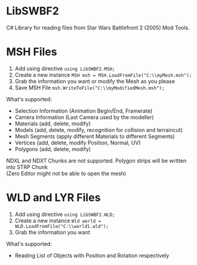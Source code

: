 # LibSWBF2
C# Library for reading files from Star Wars Battlefront 2 (2005) Mod Tools.<br />

# MSH Files
1. Add using directive ```using LibSWBF2.MSH;```
2. Create a new instance ```MSH msh = MSH.LoadFromFile("C:\\myMesh.msh");```
3. Grab the information you want or modify the Mesh as you please
4. Save MSH File ```msh.WriteToFile("C:\\myModifiedMesh.msh");```

What's supported:
- Selection Information (Animation Begin/End, Framerate)
- Camera Information (Last Camera used by the modeller)
- Materials (add, delete, modify)
- Models (add, delete, modify, recognition for collision and terraincut)
- Mesh Segments (apply different Materials to different Segments)
- Vertices (add, delete, modify Position, Normal, UV)
- Polygons (add, delete, modify)

NDXL and NDXT Chunks are not supported. Polygon strips will be written into STRP Chunk<br />
(Zero Editor might not be able to open the mesh)

# WLD and LYR Files
1. Add using directive ```using LibSWBF2.WLD;```
2. Create a new instance ```Wld world = WLD.LoadFromFile("C:\\world1.wld");```
3. Grab the information you want

What's supported:
- Reading List of Objects with Position and Rotation respectively
